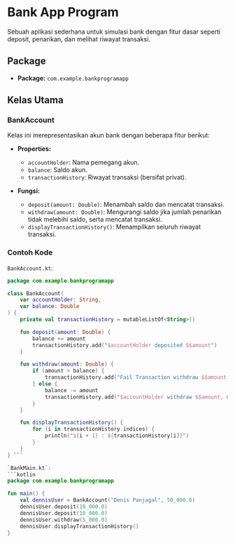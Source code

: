 # Bank App Program

Sebuah aplikasi sederhana untuk simulasi bank dengan fitur dasar seperti deposit, penarikan, dan melihat riwayat transaksi.

## Package

- **Package:** `com.example.bankprogramapp`

## Kelas Utama

### BankAccount

Kelas ini merepresentasikan akun bank dengan beberapa fitur berikut:

- **Properties:**
  - `accountHolder`: Nama pemegang akun.
  - `balance`: Saldo akun.
  - `transactionHistory`: Riwayat transaksi (bersifat privat).

- **Fungsi:**
  - `deposit(amount: Double)`: Menambah saldo dan mencatat transaksi.
  - `withdraw(amount: Double)`: Mengurangi saldo jika jumlah penarikan tidak melebihi saldo, serta mencatat transaksi.
  - `displayTransactionHistory()`: Menampilkan seluruh riwayat transaksi.

### Contoh Kode

`BankAccount.kt`:
```kotlin
package com.example.bankprogramapp

class BankAccount(
    var accountHolder: String,
    var balance: Double
) {
    private val transactionHistory = mutableListOf<String>()

    fun deposit(amount: Double) {
        balance += amount
        transactionHistory.add("$accountHolder deposited $$amount")
    }

    fun withdraw(amount: Double) {
        if (amount > balance) {
            transactionHistory.add("Fail Transaction withdraw $$amount over then balance $$balance")
        } else {
            balance -= amount
            transactionHistory.add("$accountHolder withdraw $$amount, now balance $$balance")
        }
    }

    fun displayTransactionHistory() {
        for (i in transactionHistory.indices) {
            println("${i + 1} : ${transactionHistory[i]}")
        }
    }
} ```

`BankMain.kt`:
```kotlin
package com.example.bankprogramapp

fun main() {
    val dennisUser = BankAccount("Denis Panjagal", 50_000.0)
    dennisUser.deposit(10_000.0)
    dennisUser.deposit(10_000.0)
    dennisUser.withdraw(5_000.0)
    dennisUser.displayTransactionHistory()
}
```
